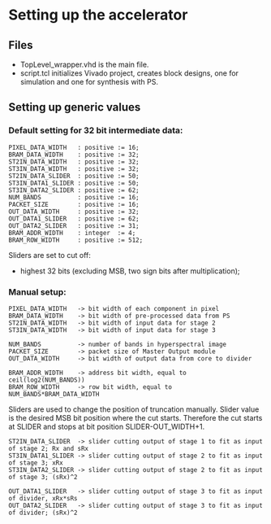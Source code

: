 # Setting up the accelerator

## Files

* TopLevel_wrapper.vhd is the main file.
* script.tcl initializes Vivado project, creates block designs, one for simulation and one for synthesis with PS.

## Setting up generic values

### Default setting for 32 bit intermediate data:

```
PIXEL_DATA_WIDTH   : positive := 16;
BRAM_DATA_WIDTH    : positive := 32;
ST2IN_DATA_WIDTH   : positive := 32;
ST3IN_DATA_WIDTH   : positive := 32;
ST2IN_DATA_SLIDER  : positive := 50;
ST3IN_DATA1_SLIDER : positive := 50;
ST3IN_DATA2_SLIDER : positive := 62;
NUM_BANDS          : positive := 16;
PACKET_SIZE        : positive := 16;
OUT_DATA_WIDTH     : positive := 32;
OUT_DATA1_SLIDER   : positive := 62;
OUT_DATA2_SLIDER   : positive := 31;
BRAM_ADDR_WIDTH    : integer  := 4; 
BRAM_ROW_WIDTH     : positive := 512;
```

Sliders are set to cut off:

* highest 32 bits (excluding MSB, two sign bits after multiplication);

### Manual setup:

```
PIXEL_DATA_WIDTH   -> bit width of each component in pixel
BRAM_DATA_WIDTH    -> bit width of pre-processed data from PS
ST2IN_DATA_WIDTH   -> bit width of input data for stage 2
ST3IN_DATA_WIDTH   -> bit width of input data for stage 3

NUM_BANDS          -> number of bands in hyperspectral image
PACKET_SIZE        -> packet size of Master Output module
OUT_DATA_WIDTH     -> bit width of output data from core to divider

BRAM_ADDR_WIDTH    -> address bit width, equal to ceil(log2(NUM_BANDS)) 
BRAM_ROW_WIDTH     -> row bit width, equal to NUM_BANDS*BRAM_DATA_WIDTH
```

Sliders are used to change the position of truncation manually. 
Slider value is the desired MSB bit position where the cut starts.
Therefore the cut starts at SLIDER and stops at bit position SLIDER-OUT_WIDTH+1.

```
ST2IN_DATA_SLIDER  -> slider cutting output of stage 1 to fit as input of stage 2; Rx and sRx
ST3IN_DATA1_SLIDER -> slider cutting output of stage 2 to fit as input of stage 3; xRx
ST3IN_DATA2_SLIDER -> slider cutting output of stage 2 to fit as input of stage 3; (sRx)^2

OUT_DATA1_SLIDER   -> slider cutting output of stage 3 to fit as input of divider, xRx*sRs
OUT_DATA2_SLIDER   -> slider cutting output of stage 3 to fit as input of divider; (sRx)^2
```